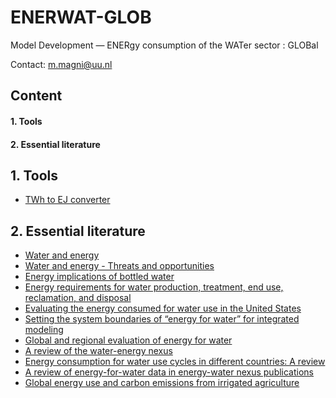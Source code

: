 # ENERWAT-GLOB
Model Development — ENERgy consumption of the WATer sector : GLOBal

Contact: m.magni@uu.nl

## Content
#### 1. Tools
#### 2. Essential literature

## 1. Tools 
* [TWh to EJ converter](https://www.convert-measurement-units.com/convert+Terawatt+hour+to+Exajoule.php)

## 2. Essential literature
* [Water and energy](https://doi.org/10.1146/annurev.eg.19.110194.001411)
* [Water and energy - Threats and opportunities](https://doi.org/10.2166/9781780406947)
* [Energy implications of bottled water](10.1088/1748-9326/4/1/014009)
* [Energy requirements for water production, treatment, end use, reclamation, and disposal](http://dx.doi.org/10.1016/j.rser.2012.05.022)
* [Evaluating the energy consumed for water use in the United States](https://doi.org/10.1088/1748-9326/7/3/034034)
* [Setting the system boundaries of “energy for water” for integrated modeling](https://doi.org/10.1021/acs.est.6b01066)
* [Global and regional evaluation of energy for water](https://doi.org/10.1021/acs.est.6b01065)
* [A review of the water-energy nexus](http://dx.doi.org/10.1016/j.rser.2016.07.020)
* [Energy consumption for water use cycles in different countries: A review](http://dx.doi.org/10.1016/j.apenergy.2016.06.114)
* [A review of energy-for-water data in energy-water nexus publications](https://doi.org/10.1088/1748-9326/abcc2a)
* [Global energy use and carbon emissions from irrigated agriculture](https://doi.org/10.1038/s41467-024-47383-5)





